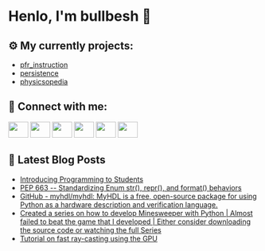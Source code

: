 # Henlo, I'm bullbesh 👋

## ⚙️ My currently projects:
- [pfr_instruction](https://github.com/bullbesh/pfr_instruction)
- [persistence](https://github.com/bullbesh/persistence)
- [physicsopedia](https://github.com/bullbesh/physicsopedia)

## 🔎 Connect with me:
[<img height="32" width="40" src="https://cdn.jsdelivr.net/npm/simple-icons@v5/icons/telegram.svg" />](https://t.me/bullbesh)
[<img height="32" width="40" src="https://cdn.jsdelivr.net/npm/simple-icons@v5/icons/vk.svg" />](https://vk.com/bullbesh)
[<img height="32" width="40" src="https://cdn.jsdelivr.net/npm/simple-icons@v5/icons/twitter.svg" />](https://twitter.com/bullbesh1)
[<img height="32" width="40" src="https://cdn.jsdelivr.net/npm/simple-icons@v5/icons/instagram.svg" />](https://www.instagram.com/bullbesh)
[<img height="32" width="40" src="https://cdn.jsdelivr.net/npm/simple-icons@v5/icons/reddit.svg" />](https://www.reddit.com/user/bullbesh)
[<img height="32" width="40" src="https://cdn.jsdelivr.net/npm/simple-icons@v5/icons/youtube.svg" />](https://www.youtube.com/channel/UCtfjRs6uzgq5mfm8S06WTcg)

## 📕 Latest Blog Posts
<!-- BLOG-POST-LIST:START -->
- [Introducing Programming to Students](https://www.reddit.com/r/Python/comments/r47vud/introducing_programming_to_students/)
- [PEP 663 -- Standardizing Enum str&lpar;&rpar;, repr&lpar;&rpar;, and format&lpar;&rpar; behaviors](https://www.reddit.com/r/Python/comments/r47ssm/pep_663_standardizing_enum_str_repr_and_format/)
- [GitHub - myhdl/myhdl: MyHDL is a free, open-source package for using Python as a hardware description and verification language.](https://www.reddit.com/r/Python/comments/r47j0k/github_myhdlmyhdl_myhdl_is_a_free_opensource/)
- [Created a series on how to develop Minesweeper with Python | Almost failed to beat the game that I developed | Either consider downloading the source code or watching the full Series](https://www.reddit.com/r/Python/comments/r470jw/created_a_series_on_how_to_develop_minesweeper/)
- [Tutorial on fast ray-casting using the GPU](https://www.reddit.com/r/Python/comments/r466yx/tutorial_on_fast_raycasting_using_the_gpu/)
<!-- BLOG-POST-LIST:END -->
